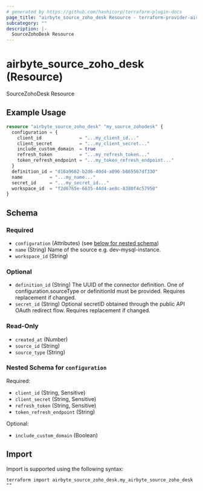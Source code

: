 ```yaml
---
# generated by https://github.com/hashicorp/terraform-plugin-docs
page_title: "airbyte_source_zoho_desk Resource - terraform-provider-airbyte"
subcategory: ""
description: |-
  SourceZohoDesk Resource
---
```


# airbyte_source_zoho_desk (Resource)

SourceZohoDesk Resource

## Example Usage

```terraform
resource "airbyte_source_zoho_desk" "my_source_zohodesk" {
  configuration = {
    client_id              = "...my_client_id..."
    client_secret          = "...my_client_secret..."
    include_custom_domain  = true
    refresh_token          = "...my_refresh_token..."
    token_refresh_endpoint = "...my_token_refresh_endpoint..."
  }
  definition_id = "d16a9662-b2d6-40d4-a096-b865567df330"
  name          = "...my_name..."
  secret_id     = "...my_secret_id..."
  workspace_id  = "f2d6765e-6635-44d4-ae8c-8380f4c57950"
}
```

<!-- schema generated by tfplugindocs -->
## Schema

### Required

- `configuration` (Attributes) (see [below for nested schema](#nestedatt--configuration))
- `name` (String) Name of the source e.g. dev-mysql-instance.
- `workspace_id` (String)

### Optional

- `definition_id` (String) The UUID of the connector definition. One of configuration.sourceType or definitionId must be provided. Requires replacement if changed.
- `secret_id` (String) Optional secretID obtained through the public API OAuth redirect flow. Requires replacement if changed.

### Read-Only

- `created_at` (Number)
- `source_id` (String)
- `source_type` (String)

<a id="nestedatt--configuration"></a>
### Nested Schema for `configuration`

Required:

- `client_id` (String, Sensitive)
- `client_secret` (String, Sensitive)
- `refresh_token` (String, Sensitive)
- `token_refresh_endpoint` (String)

Optional:

- `include_custom_domain` (Boolean)

## Import

Import is supported using the following syntax:

```shell
terraform import airbyte_source_zoho_desk.my_airbyte_source_zoho_desk ""
```
